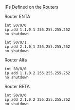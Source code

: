 IPs Defined on the Routers


Router ENTA

```
int S0/0/0
ip add 1.1.0.1 255.255.255.252
no shutdown

```
```
int S0/0/1
ip add 2.1.0.1 255.255.255.252
no shutdown

```

Router Alfa

```
int S0/0/0
ip add 1.1.0.2 255.255.255.252
no shutdown

```
Router BETA
```
int S0/0/0
ip add 2.1.0.2 255.255.255.252
no shutdown

```
